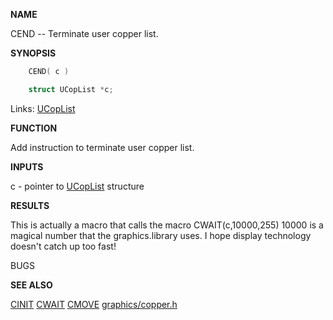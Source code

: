 
**NAME**

CEND -- Terminate user copper list.

**SYNOPSIS**

```c
    CEND( c )

    struct UCopList *c;

```
Links: [UCopList](_00AD) 

**FUNCTION**

Add instruction to terminate user copper list.

**INPUTS**

c - pointer to [UCopList](_00AD) structure

**RESULTS**

This is actually a macro that calls the macro CWAIT(c,10000,255)
10000 is a magical number that the graphics.library uses.
I hope display technology doesn't catch up too fast!

BUGS

**SEE ALSO**

[CINIT](CINIT) [CWAIT](CWAIT) [CMOVE](CMOVE) [graphics/copper.h](_00AD)
